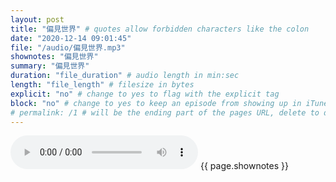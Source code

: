 ```yaml
---
layout: post
title: "偏見世界" # quotes allow forbidden characters like the colon
date: "2020-12-14 09:01:45"
file: "/audio/偏見世界.mp3"
shownotes: "偏見世界"
summary: "偏見世界"
duration: "file_duration" # audio length in min:sec
length: "file_length" # filesize in bytes
explicit: "no" # change to yes to flag with the explicit tag
block: "no" # change to yes to keep an episode from showing up in iTunes
# permalink: /1 # will be the ending part of the pages URL, delete to default to the title
---
```


<audio controls>
<source src="{{site.url}}{{site.baseurl}}{{ page.file }}" type="audio/x-mp3">
Your browser does not support the audio element.
</audio>
{{ page.shownotes }}
